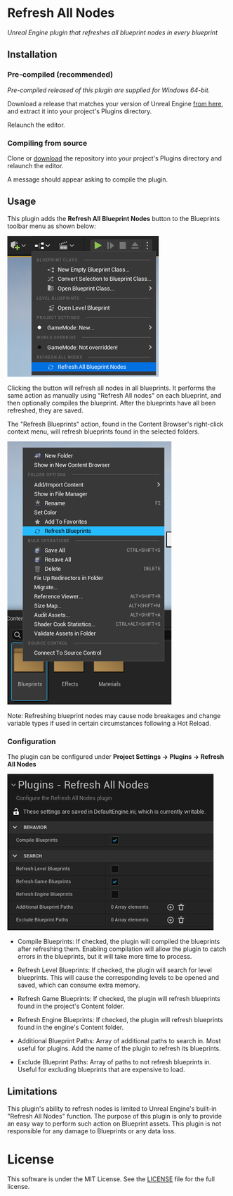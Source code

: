 # Refresh All Nodes

*Unreal Engine plugin that refreshes all blueprint nodes in every blueprint* 

## Installation

### Pre-compiled (recommended)

*Pre-compiled released of this plugin are supplied for Windows 64-bit.*

Download a release that matches your version of Unreal Engine [from here](https://github.com/nachomonkey/RefreshAllNodes/releases), and extract it into your project's Plugins directory.

Relaunch the editor.

### Compiling from source

Clone or [download](https://github.com/nachomonkey/RefreshAllNodes/releases/tag/v1.1) the repository into your project's Plugins directory and relaunch the editor.

A message should appear asking to compile the plugin.

## Usage

This plugin adds the **Refresh All Blueprint Nodes** button to the Blueprints toolbar menu as shown below:

![The button is shown in the Blueprints toolbar menu](docs/MenuButton.png)

Clicking the button will refresh all nodes in all blueprints. It performs the same action as manually using "Refresh All nodes" on each blueprint, and then optionally compiles the blueprint. After the blueprints have all been refreshed, they are saved.

The "Refresh Blueprints" action, found in the Content Browser's right-click context menu, will refresh blueprints found in the selected folders.

![The button is shown in the Content Browser context menu](docs/ContextMenuButton.png)

Note: Refreshing blueprint nodes may cause node breakages and change variable types if used in certain circumstances following a Hot Reload.


### Configuration

The plugin can be configured under **Project Settings ->  Plugins -> Refresh All Nodes**

![Configuration](docs/Configuration.png)

* Compile Blueprints: If checked, the plugin will compiled the blueprints after refreshing them. Enabling compilation will allow the plugin to catch  errors in the blueprints, but it will take more time to process.

* Refresh Level Blueprints: If checked, the plugin will search for level blueprints. This will cause the corresponding levels to be opened and saved, which can consume extra memory.
* Refresh Game Blueprints: If checked, the plugin will refresh blueprints found in the project's Content folder.
* Refresh Engine Blueprints: If checked, the plugin will refresh blueprints found in the engine's Content folder.
* Additional Blueprint Paths: Array of additional paths to search in. Most useful for plugins. Add the name of the plugin to refresh its blueprints.
* Exclude Blueprint Paths: Array of paths to not refresh blueprints in. Useful for excluding blueprints that are expensive to load.

## Limitations

This plugin's ability to refresh nodes is limited to Unreal Engine's built-in "Refresh All Nodes" function. The purpose of this plugin is only to provide an easy way to perform such action on Blueprint assets. This plugin is not responsible for any damage to Blueprints or any data loss.

# License

This software is under the MIT License. See the [LICENSE](https://github.com/nachomonkey/RefreshAllNodes/blob/master/LICENSE) file for the full license.
